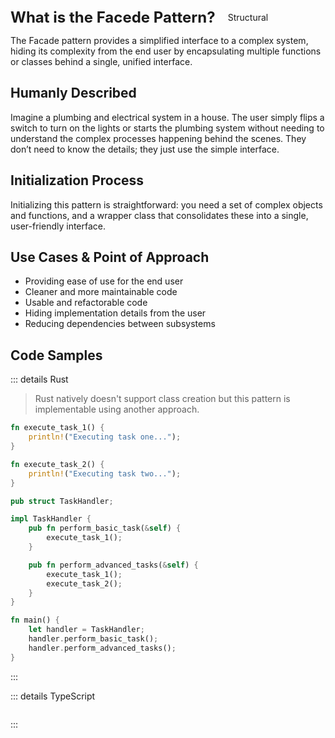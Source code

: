 <div style="display: flex; align-items: center;">
  <h1 style="margin: 0; font-size: 24px;">What is the Facede Pattern?</h1>
  <div style="border: 1px solid var(--vp-c-brand-1); border-radius: 15px; background-color: transparent; color: var(--vp-c-brand-1); padding: 5px 10px; display: inline-block; font-size: 14px; margin-left: 10px;">
    Structural
  </div>
</div>


The Facade pattern provides a simplified interface to a complex system, hiding its complexity from the end user by encapsulating multiple functions or classes behind a single, unified interface.

## Humanly Described

Imagine a plumbing and electrical system in a house. The user simply flips a switch to turn on the lights or starts the plumbing system without needing to understand the complex processes happening behind the scenes. They don’t need to know the details; they just use the simple interface.

## Initialization Process

Initializing this pattern is straightforward: you need a set of complex objects and functions, and a wrapper class that consolidates these into a single, user-friendly interface.

## Use Cases & Point of Approach

- Providing ease of use for the end user
- Cleaner and more maintainable code
- Usable and refactorable code
- Hiding implementation details from the user
- Reducing dependencies between subsystems

## Code Samples

::: details Rust

> Rust natively doesn't support class creation but this pattern is implementable using another approach.

``` rust
fn execute_task_1() {
    println!("Executing task one...");
}

fn execute_task_2() {
    println!("Executing task two...");
}

pub struct TaskHandler;

impl TaskHandler {
    pub fn perform_basic_task(&self) {
        execute_task_1();
    }

    pub fn perform_advanced_tasks(&self) {
        execute_task_1();
        execute_task_2();
    }
}

fn main() {
    let handler = TaskHandler;
    handler.perform_basic_task();
    handler.perform_advanced_tasks();
}

```

:::

::: details TypeScript

``` typescript 


```
:::